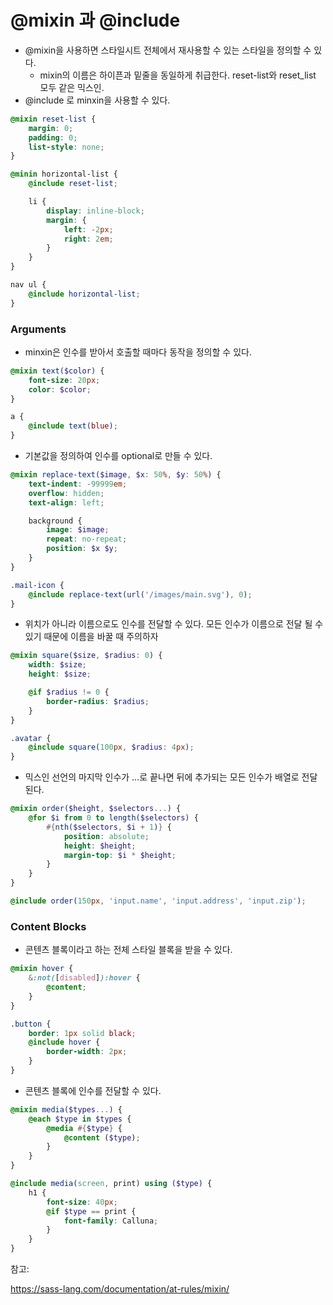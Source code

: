 # @mixin 과 @include

- @mixin을 사용하면 스타일시트 전체에서 재사용할 수 있는 스타일을 정의할 수 있다.
  - mixin의 이름은 하이픈과 밑줄을 동일하게 취급한다. reset-list와 reset_list 모두 같은 믹스인.
- @include 로 minxin을 사용할 수 있다.

```scss
@mixin reset-list {
	margin: 0;
	padding: 0;
	list-style: none;
}

@minin horizontal-list {
	@include reset-list;

	li {
		display: inline-block;
		margin: {
			left: -2px;
			right: 2em;
		}
	}
}

nav ul {
	@include horizontal-list;
}
```

### Arguments

- minxin은 인수를 받아서 호출할 때마다 동작을 정의할 수 있다.

```scss
@mixin text($color) {
	font-size: 20px;
	color: $color;
}

a {
	@include text(blue);
}
```

- 기본값을 정의하여 인수를 optional로 만들 수 있다.

```scss
@mixin replace-text($image, $x: 50%, $y: 50%) {
	text-indent: -99999em;
	overflow: hidden;
	text-align: left;

	background {
		image: $image;
		repeat: no-repeat;
		position: $x $y;
	}
}

.mail-icon {
	@include replace-text(url('/images/main.svg'), 0);
}
```

- 위치가 아니라 이름으로도 인수를 전달할 수 있다. 모든 인수가 이름으로 전달 될 수 있기 때문에 이름을 바꿀 때 주의하자

```scss
@mixin square($size, $radius: 0) {
	width: $size;
	height: $size;

	@if $radius != 0 {
		border-radius: $radius;
	}
}

.avatar {
	@include square(100px, $radius: 4px);
}
```

- 믹스인 선언의 마지막 인수가 …로 끝나면 뒤에 추가되는 모든 인수가 배열로 전달 된다.

```scss
@mixin order($height, $selectors...) {
	@for $i from 0 to length($selectors) {
		#{nth($selectors, $i + 1)} {
			position: absolute;
			height: $height;
			margin-top: $i * $height;
		}
	}
}

@include order(150px, 'input.name', 'input.address', 'input.zip');
```

### Content Blocks

- 콘텐츠 블록이라고 하는 전체 스타일 블록을 받을 수 있다.

```scss
@mixin hover {
	&:not([disabled]):hover {
		@content;
	}
}

.button {
	border: 1px solid black;
	@include hover {
		border-width: 2px;
	}
}
```

- 콘텐츠 블록에 인수를 전달할 수 있다.

```scss
@mixin media($types...) {
	@each $type in $types {
		@media #{$type} {
			@content ($type);
		}
	}
}

@include media(screen, print) using ($type) {
	h1 {
		font-size: 40px;
		@if $type == print {
			font-family: Calluna;
		}
	}
}
```

참고:

https://sass-lang.com/documentation/at-rules/mixin/
